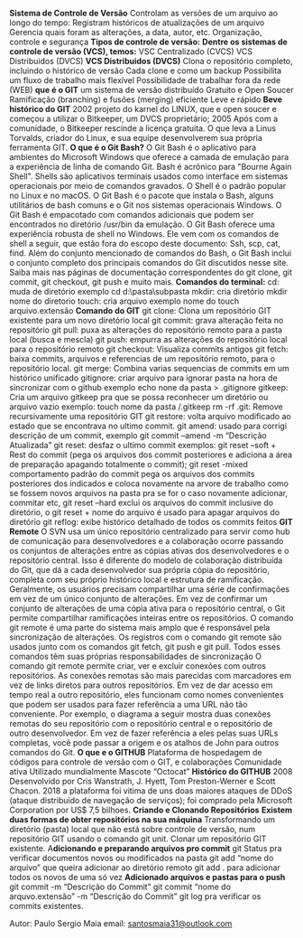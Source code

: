 **Sistema de Controle de Versão**
Controlam as versões de um arquivo ao longo do tempo:
Registram históricos de atualizações de um arquivo
Gerencia quais foram as alterações, a data, autor,  etc.
Organização, controle e segurança
**Tipos de controle de versão:**
**Dentre os sistemas de controle de versão (VCS), temos:**
VSC Centralizado (CVCS)
VCS Distribuidos (DVCS)
**VCS Distribuidos (DVCS)**
Clona o repositório completo, incluindo o histórico de versão 
Cada clone e como um backup
Possibilita um fluxo de trabalho mais flexível
Possibilidade de trabalhar fora da rede (WEB)
**que é o GIT**
um sistema de versão distribuído 
Gratuito e Open Soucer
Ramificação (branching) e fusões (merging) eficiente
Leve e rápido
**Beve histórico do GIT**
2002 projeto do karnel do LINUX, que e open soucer e começou a utilizar o Bitkeeper,  um DVCS proprietário;
2005 Após com a comunidade, o Bitkeeper rescinde a licença gratuita. O que leva a Linus Torvalds, criador do Linux, e sua equipe desenvolverem sua própria ferramenta GIT.
**O que é o Git Bash?**
O Git Bash é o aplicativo para ambientes do Microsoft Windows que oferece a camada de emulação para a experiência de linha de comando Git. Bash é acrônico para "Bourne Again Shell". Shells são aplicativos terminais usados como interface em sistemas operacionais por meio de comandos gravados. O Shell é o padrão popular no Linux e no macOS. O Git Bash é o pacote que instala o Bash, alguns utilitários de bash comuns e o Git nos sistemas operacionais Windows.
O Git Bash é empacotado com comandos adicionais que podem ser encontrados no diretório /usr/bin da emulação. O Git Bash oferece uma experiência robusta de shell no Windows. Ele vem com os comandos de shell a seguir, que estão fora do escopo deste documento: Ssh, scp, cat, find.
Além do conjunto mencionado de comandos do Bash, o Git Bash inclui o conjunto completo dos principais comandos do Git discutidos nesse site. Saiba mais nas páginas de documentação correspondentes do git clone, git commit, git checkout, git push e muito mais.
**Comandos do terminal:**
cd: muda de diretório exemplo cd  d:\\pasta\subpasta
mkdir: cria diretório mkdir nome do diretorio
touch: cria arquivo exemplo nome do touch  arquivo.extensão
**Comando do GIT**
git clone: Clona um repositório GIT existente para um novo diretório local
git commit: grava alteração feita no repositório 
git pull: puxa as alterações do repositório remoto para a pasta local (busca e mescla)
git push: empurra as alterações do repositório local para o repositório remoto 
git checkout: Visualiza commits antigos
git fetch: baixa commits, arquivos e referencias de um repositório remoto, para o repositório local.
git merge: Combina varias sequencias de commits em um histórico unificado 
gitignore: criar arquivo para ignorar pasta na hora de sincronizar com o github exemplo echo none da pasta \> .gitignore
gitkeep: Cria um arquivo gitkeep pra que se possa reconhecer um diretório ou arquivo vazio exemplo: touch nome da pasta /.gitkeep
rm -rf  .git: Remove recursivamente uma repositório GIT
git restore: volta arquivo modificado ao estado que se encontrava no ultimo commit.
git amend: usado para corrigi descrição de um commit, exemplo git commit –amend -m “Descrição Atualizada”
git reset: desfaz o ultimo commit exemplos: git reset –soft + Rest do commit (pega os arquivos dos commit posteriores e adiciona a área de preparação apagando totalmente o commit); git reset -mixed comportamento padrão do commit pega os arquivos dos commits posteriores dos indicados e coloca novamente na arvore de trabalho como se fossem novos arquivos na pasta pra se for o caso novamente adicionar, commitar etc, git reset –hard exclui os arquivos do commit inclusive do diretório, o git reset + nome do arquivo  é usado para apagar arquivos do diretório 
git reflog: exibe histórico detalhado de todos os commits feitos 
**GIT Remote**
O SVN usa um único repositório centralizado para servir como hub de comunicação para desenvolvedores e a colaboração ocorre passando os conjuntos de alterações entre as cópias ativas dos desenvolvedores e o repositório central. Isso é diferente do modelo de colaboração distribuída do Git, que dá a cada desenvolvedor sua própria cópia do repositório, completa com seu próprio histórico local e estrutura de ramificação. Geralmente, os usuários precisam compartilhar uma série de confirmações em vez de um único conjunto de alterações. Em vez de confirmar um conjunto de alterações de uma cópia ativa para o repositório central, o Git permite compartilhar ramificações inteiras entre os repositórios.
O comando git remote é uma parte do sistema mais amplo que é responsável pela sincronização de alterações. Os registros com o comando git remote são usados junto com os comandos git fetch, git push e git pull. Todos esses comandos têm suas próprias responsabilidades de sincronização
O comando git remote permite criar, ver e excluir conexões com outros repositórios. As conexões remotas são mais parecidas com marcadores em vez de links diretos para outros repositórios. Em vez de dar acesso em tempo real a outro repositório, eles funcionam como nomes convenientes que podem ser usados para fazer referência a uma URL não tão conveniente.
Por exemplo, o diagrama a seguir mostra duas conexões remotas do seu repositório com o repositório central e o repositório de outro desenvolvedor. Em vez de fazer referência a eles pelas suas URLs completas, você pode passar a origem e os atalhos de John para outros comandos do Git.
**O que e o GITHUB**
Plataforma de hospedagem de códigos para controle de versão com o GIT, e colaborações
Comunidade ativa 
Utilizado mundialmente 
Mascote “Octocat”
**Histórico do GITHUB**
2008 Desenvolvido por Cris Wanstrath, J. Hyett, Tom Preston-Werner e Scott Chacon.
2018 a plataforma foi vitima de uns doas maiores ataques de DDoS (ataque distribuído de navegação de serviços); foi comprado pela Microsoft Corporation por US$ 7,5 bilhoes.
**Criando e Clonando Repositórios**
**Existem duas formas de obter repositórios na sua máquina** 
Transformando um diretório (pasta) local que não está sobre controle de versão, num repositório GIT usando o comando git unit.
	Clonar um repositório GIT existente. 
A**dicionando e preparando arquivos pro commit**
git Status pra verificar documentos novos ou modificados na pasta
git add “nome do arquivo” que queira adicionar ao diretório remoto
git add . para adicionar todos os novos de uma só vez
**Adicionado arquivos e pastas para o push** 
git commit -m “Descrição do Commit”
git commit “nome do arquvo.extensão” -m “Descrição do Commit”
git log pra verificar os commits existentes.

Autor: Paulo Sergio Maia
email: santosmaia31@outlook.com
